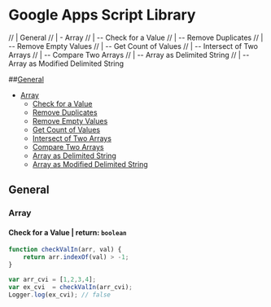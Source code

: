 # Google Apps Script Library

// | General
// | - Array
// | -- Check for a Value
// | -- Remove Duplicates
// | -- Remove Empty Values
// | -- Get Count of Values
// | -- Intersect of Two Arrays
// | -- Compare Two Arrays
// | -- Array as Delimited String
// | -- Array as Modified Delimited String

##[General](#general)
* [Array](#array)
  * [Check for a Value](#check-for-a-value)
  * [Remove Duplicates](#remove-duplicates)
  * [Remove Empty Values](#remove-empty)
  * [Get Count of Values](#get-count-of-values)
  * [Intersect of Two Arrays](#intersect-of-two-arrays)
  * [Compare Two Arrays](#compare-two-arrays)
  * [Array as Delimited String](#array-as-delimited-string)
  * [Array as Modified Delimited String](#array-as-modified-delimited-string)


## General

### Array

#### Check for a Value | return: `boolean`

```javascript
function checkValIn(arr, val) { 
	return arr.indexOf(val) > -1; 
}

var arr_cvi = [1,2,3,4];
var ex_cvi  = checkValIn(arr_cvi);
Logger.log(ex_cvi); // false
```
